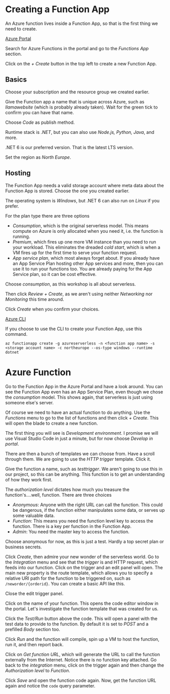 # Creating a Function App

An Azure function lives inside a Function App, so that is the first thing we need to create. 

<u>Azure Portal</u>

Search for Azure Functions in the portal and go to the *Functions App* section. 

Click on the *+ Create* button in the top left to create a new Function App. 

## Basics

Choose your subscription and the resource group we created earlier. 

Give the Function app a name that is unique across Azure, such as *llamawebsite* (which is probably already taken). Wait for the green tick to confirm you can have that name.

Choose *Code* as publish method. 

Runtime stack is *.NET*, but you can also use *Node.js, Python, Java*, and more.

.NET 6 is our preferred version. That is the latest LTS version.

Set the region as *North Europe*.

## Hosting

The Function App needs a valid storage account where meta data about the Function App is stored. Choose the one you created earlier. 

The operating system is *Windows*, but .NET 6 can also run on *Linux* if you prefer. 

For the plan type there are three options

- *Consumption*, which is the original serverless model. This means compute on Azure is only allocated when you need it, i.e. the function is running.
- *Premium*, which fires up one more VM instance than you need to run your workload. This eliminates the dreaded *cold start*, which is when a VM fires up for the first time to serve your function request.
- *App service plan*, which most always forget about. If you already have an App Service Plan hosting other App services and more, then you can use it to run your functions too. You are already paying for the App Service plan, so it can be cost effective. 

Choose *consumption*, as this workshop is all about serverless. 

Then click *Review + Create*, as we aren't using neither *Networking* nor *Monitoring* this time around. 

Click *Create* when you confirm your choices. 



<u>Azure CLI</u>

If you choose to use the CLI to create your Function App, use this command. 

`az functionapp create -g azureserverless -n <function app name> -s <storage account name> -c northeurope --os-type windows --runtime dotnet `



# Azure Function

Go to the Function App in the Azure Portal and have a look around. You can see the Function App even has an App Service Plan, even though we chose the *consumption* model. This shows again, that serverless is just using someone else's server. 

Of course we need to have an actual function to do anything. Use the *Functions* menu to go to the list of functions and then click *+ Create*. This will open the blade to create a new function. 

The first thing you will see is *Development environment*. I promise we will use Visual Studio Code in just a minute, but for now choose *Develop in portal*. 

There are then a bunch of templates we can choose from. Have a scroll through them. We are going to use the *HTTP trigger* template. Click it. 

Give the function a name, such as *testtrigger*. We aren't going to use this in our project, so this can be anything. This function is to get an understanding of how they work first. 

The *authorization level* dictates how much you treasure the function's....well, function. There are three choices

- *Anonymous*: Anyone with the right URL can call the function. This could be dangerous, if the function either manipulates some data, or serves up some valuable data. 
- *Function*: This means you need the function level key to access the function. There is a key per function in the Function App.
- *Admin*: You need the master key to access the function. 

Choose anonymous for now, as this is just a test. Hardly a top secret plan or business secrets. 

Click *Create*, then admire your new wonder of the serverless world. Go to the *Integration* menu and see that the *trigger* is and HTTP request, which feeds into our function. Click on the trigger and an edit panel will open. The main new property is the route template, which allows you to specify a relative URI path for the function to be triggered on, such as `/neworder/{orderid}`. You can create a basic API like this.

Close the edit trigger panel.

Click on the name of your function. This opens the code editor window in the portal. Let's investigate the function template that was created for us.

Click the *Test/Run* button above the code. This will open a panel with the test data to provide to the function. By default it is set to *POST* and a prefilled *Body* section too. 

Click *Run* and the function will compile, spin up a VM to host the function, run it, and then report back.

Click on *Get function URL*, which will generate the URL to call the function externally from the Internet. Notice there is no function key attached. Go back to the *integration* menu, click on the trigger again and then change the *Authorization level* to *Function*. 

Click *Save* and open the function code again. Now, get the function URL again and notice the `code` query parameter. 